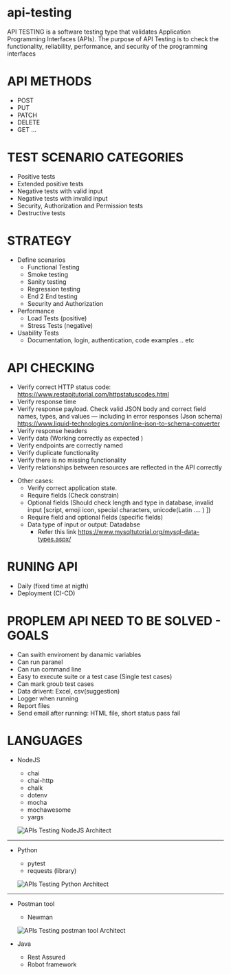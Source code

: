 # api-testing
API TESTING is a software testing type that validates Application Programming Interfaces (APIs). The purpose of API Testing is to check the functionality, reliability, performance, and security of the programming interfaces

# API METHODS
  - POST
  - PUT
  - PATCH
  - DELETE
  - GET
  ...
  
# TEST SCENARIO CATEGORIES
  - Positive tests
  - Extended positive tests
  - Negative tests with valid input
  - Negative tests with invalid input
  - Security, Authorization and Permission tests
  - Destructive tests

# STRATEGY 
  - Define scenarios 
    - Functional Testing
    - Smoke testing
    - Sanity testing
    - Regression testing
    - End 2 End testing
    - Security and Authorization
  - Performance
    - Load Tests (positive)
    - Stress Tests (negative)
  - Usability Tests
    -  Documentation, login, authentication, code examples .. etc

# API CHECKING
  - Verify correct HTTP status code: https://www.restapitutorial.com/httpstatuscodes.html
  - Verify response time
  - Verify response payload. Check valid JSON body and correct field names, types, and values — including in error responses (Json schema) https://www.liquid-technologies.com/online-json-to-schema-converter
  - Verify response headers
  - Verify data (Working correctly as expected )
  - Verify endpoints are correctly named 
  - Verify duplicate functionality
  - Verify there is no missing functionality
  - Verify relationships between resources are reflected in the API  correctly
  * Other cases:
    - Verify correct application state.
    - Require fields (Check constrain)
    - Optional fields (Should check length and type in database, invalid input [script, emoji icon, special characters, unicode(Latin .... ) ])
    - Require field and optional fields (specific fields)
    - Data type of input or output: Datadabse 
      - Refer this link https://www.mysqltutorial.org/mysql-data-types.aspx/
    
# RUNING API
  - Daily (fixed time at nigth)
  - Deployment (CI-CD)
  
# PROPLEM API NEED TO BE SOLVED - GOALS
 - Can swith enviroment by danamic variables
 - Can run paranel 
 - Can run command line
 - Easy to execute suite or a test case (Single test cases)
 - Can mark groub test cases
 - Data drivent: Excel, csv(suggestion)
 - Logger when running
 - Report files
 - Send email after running: HTML file, short status pass fail

# LANGUAGES
  - NodeJS
    - chai
    - chai-http
    - chalk
    - dotenv
    - mocha
    - mochawesome
    - yargs

    ![APIs Testing NodeJS Architect](3DTest.png)
    
   --------------
   
  - Python
    - pytest
    - requests (library)
    

    ![APIs Testing Python Architect](3DTest.png)
   --------------
   
  - Postman tool
    - Newman 

    ![APIs Testing postman tool Architect](3DTest.png) 
   
  - Java
    - Rest Assured
    - Robot framework

